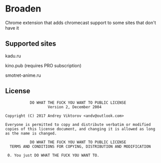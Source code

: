 Broaden
================

Chrome extension that adds chromecast support to some sites that don't have it

## Supported sites

kadu.ru

kino.pub (requires PRO subscription)

smotret-anime.ru

## License

```
           DO WHAT THE FUCK YOU WANT TO PUBLIC LICENSE
                   Version 2, December 2004

Copyright (C) 2017 Andrey Viktorov <andv@outlook.com>

Everyone is permitted to copy and distribute verbatim or modified
copies of this license document, and changing it is allowed as long
as the name is changed.

           DO WHAT THE FUCK YOU WANT TO PUBLIC LICENSE
  TERMS AND CONDITIONS FOR COPYING, DISTRIBUTION AND MODIFICATION

 0. You just DO WHAT THE FUCK YOU WANT TO.
 ```